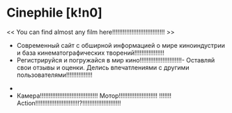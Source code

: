   # Сinephile [k!n0]
<< You can find almost any film here!!!!!!!!!!!!!!!!!!!!!!!!!!!!!! >>

- Современный сайт с обширной информацией о мире киноиндустрии и база кинематографических творений!!!!!!!!!!!!!!!!!
- Регистрируйся и погружайся в мир кино!!!!!!!!!!!!!!!!!!!!!!!!- Оставляй свои отзывы и оценки. Делись впечатлениями с другими пользователями!!!!!!!!!!!!!!!
*
* Камера!!!!!!!!!!!!!!!!!!!!!!!!!!!!!!!!! Мотор!!!!!!!!!!!!!!!!!!!!!! !!!!!!! Action!!!!!!!!!!!!!!!!!!!!!!!!!?!!!!!!!!!!!!!!!!!!!!!!
